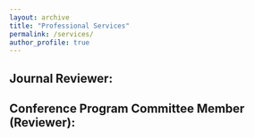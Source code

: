 ```yaml
---
layout: archive
title: "Professional Services"
permalink: /services/
author_profile: true
---
```


## Journal Reviewer:


## Conference Program Committee Member (Reviewer):
